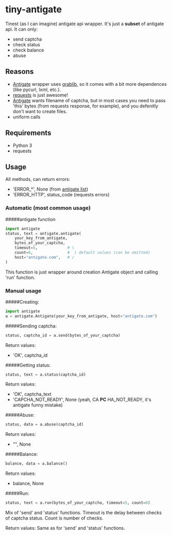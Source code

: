 tiny-antigate
=============

Tinest (as I can imagine) antigate api wrapper. It's just a **subset** of antigate api. It can only:
* send captcha
* check status
* check balance
* abuse

## Reasons
* [Antigate](https://github.com/gotlium/antigate) wrapper uses [grablib](http://grablib.org/), so it comes with a bit more dependences (like pycurl, lxml, etc.).
* [requests](docs.python-requests.org) is just awesome!
* [Antigate](https://github.com/gotlium/antigate) wants filename of captcha, but in most cases you need to pass 'this' bytes (from requests response, for example), and you defenitly don't want to create files.
* uniform calls

## Requirements
* Python 3
* requests

## Usage
All methods, can return errors:
* 'ERROR_*', None (from [antigate list](http://antigate.com/panel.php?action=api))
* 'ERROR_HTTP', status_code (requests errors)

### Automatic (most common usage)
#####antigate function
```python
import antigate
status, text = antigate.antigate(
    your_key_from_antigate,
    bytes_of_your_captcha,
    timeout=5,             # \
    count=6,               #  ) default values (can be omitted)
    host="antigate.com",   # /
)
```
This function is just wrapper around creation Antigate object and calling 'run' function.

### Manual usage
#####Creating:
```python
import antigate
a = antigate.Antigate(your_key_from_antigate, host="antigate.com")
```

#####Sending captcha:
```python
status, captcha_id = a.send(bytes_of_your_captcha)
```
Return values:
* 'OK', captcha_id

#####Getting status:
```python
status, text = a.status(captcha_id)
```
Return values:
* 'OK', captcha_text
* 'CAPCHA_NOT_READY', None (yeah, CA **PC** HA_NOT_READY, it's antigate funny mistake)

#####Abuse:
```python
status, data = a.abuse(captcha_id)
```
Return values:
* "", None

#####Balance:
```python
balance, data = a.balance()
```
Return values:
* balance, None

#####Run:
```python
status, text = a.run(bytes_of_your_captcha, timeout=5, count=6)
```
Mix of 'send' and 'status' functions. Timeout is the delay between checks of captcha status. Count is number of checks.

Return values:
Same as for 'send' and 'status' functions.
